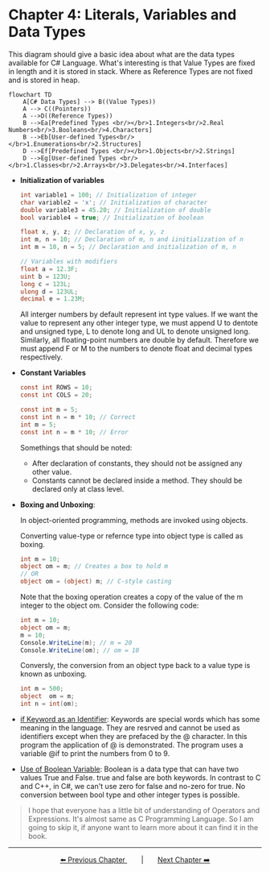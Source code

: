 # Chapter 4: Literals, Variables and Data Types

This diagram should give a basic idea about what are the data types available for C# Language. What's interesting is that Value Types are fixed in length and it is stored in stack. Where as Reference Types are not fixed and is stored in heap.

  ```mermaid
  flowchart TD
      A[C# Data Types] --> B((Value Types))
      A --> C((Pointers))
      A -->D((Reference Types))
      B -->Ea[Predefined Types <br/></br>1.Integers<br/>2.Real Numbers<br/>3.Booleans<br/>4.Characters]
      B -->Eb[User-defined Types<br/></br>1.Enumerations<br/>2.Structures]
      D -->Ef[Predefined Types <br/></br>1.Objects<br/>2.Strings]
      D -->Eg[User-defined Types <br/></br>1.Classes<br/>2.Arrays<br/>3.Delegates<br/>4.Interfaces]
  ```

- **Initialization of variables**

  ```C#
  int variable1 = 100; // Initialization of integer
  char variable2 = 'x'; // Initialization of character
  double variable3 = 45.20; // Initialization of double
  bool variable4 = true; // Initialization of boolean

  float x, y, z; // Declaration of x, y, z
  int m, n = 10; // Declaration of m, n and iinitialization of n
  int m = 10, n = 5; // Declaration and initialization of m, n

  // Variables with modifiers
  float a = 12.3F;
  uint b = 123U;
  long c = 123L;
  ulong d = 123UL;
  decimal e = 1.23M;
  ```

  All interger numbers by default represent int type values. If we want the value to represent any other integer type, we must append U to dentote and unsigned type, L to denote long and UL to denote unsigned long. Similarly, all floating-point numbers are double by default. Therefore we must append F or M to the numbers to denote float and decimal types respectively.

- **Constant Variables**

  ```C#
  const int ROWS = 10;
  const int COLS = 20;

  const int m = 5;
  const int n = m * 10; // Correct
  int m = 5;
  const int n = m * 10; // Error
  ```

  Somethings that should be noted:

  - After declaration of constants, they should not be assigned any other value.
  - Constants cannot be declared inside a method. They should be declared only at class level.

- **Boxing and Unboxing**:

  In object-oriented programming, methods are invoked using objects.

  Converting value-type or refernce type into object type is called as boxing.

  ```C#
  int m = 10;
  object om = m; // Creates a box to hold m
  // OR
  object om = (object) m; // C-style casting
  ```

  Note that the boxing operation creates a copy of the value of the m integer to the object om. Consider the following code:

  ```C#
  int m = 10;
  object om = m;
  m = 10;
  Console.WriteLine(m); // m = 20
  Console.WriteLine(om); // om = 10
  ```

  Conversly, the conversion from an object type back to a value type is known as unboxing.

  ```C#
  int m = 500;
  object  om = m;
  int n = int(om);
  ```
- [if Keyword as an Identifier](./Practice/Program1.cs): Keywords are special words which has some meaning in the language. They are resrved and cannot be used as identifiers except when they are prefaced by the @ character. In this program the application of @ is demonstrated. The program uses a variable @if to print the numbers from 0 to 9.

- [Use of Boolean Variable](./Practice/Program2.cs): Boolean is a data type that can have two values True and False. true and false are both keywords. In contrast to C and C++, in C#, we can't use zero for false and no-zero for true. No conversion between bool type and other integer types is possible.

> I hope that everyone has a little bit of understanding of Operators and Expressions. It's almost same as C Programming Language. So I am going to skip it, if anyone want to learn more about it can find it in the book.
---
<p align="center"><a href="../Chapter_3/">⬅️ Previous Chapter </a>&emsp;&emsp;|&emsp;&emsp;<a  href="../Chapter_6/">Next Chapter ➡️</a></p>

